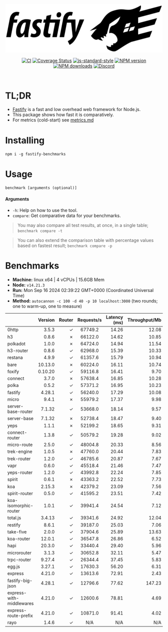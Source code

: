 <div align="center">
  <img src="https://github.com/fastify/graphics/raw/HEAD/fastify-landscape-outlined.svg" width="650" height="auto"/>
</div>

<div align="center">

[![CI](https://github.com/fastify/fastify/workflows/ci/badge.svg)](https://github.com/fastify/fastify/actions/workflows/ci.yml)
[![Coverage Status](https://coveralls.io/repos/github/fastify/fastify/badge.svg?branch=master)](https://coveralls.io/github/fastify/fastify?branch=master)
[![js-standard-style](https://img.shields.io/badge/code%20style-standard-brightgreen.svg?style=flat)](http://standardjs.com/)
[![NPM version](https://img.shields.io/npm/v/fastify.svg?style=flat)](https://www.npmjs.com/package/fastify)
[![NPM downloads](https://img.shields.io/npm/dm/fastify.svg?style=flat)](https://www.npmjs.com/package/fastify) [![Discord](https://img.shields.io/discord/725613461949906985)](https://discord.gg/fastify)

</div>
<br />

# TL;DR

* [Fastify](https://github.com/fastify/fastify) is a fast and low overhead web framework for Node.js.
* This package shows how fast it is comparatively.
* For metrics (cold-start) see [metrics.md](./METRICS.md)

# Installing

```
npm i -g fastify-benchmarks
```

# Usage

```
benchmark [arguments (optional)]
```

#### Arguments

* `-h`: Help on how to use the tool.
* `compare`: Get comparative data for your benchmarks.

> You may also compare all test results, at once, in a single table; `benchmark compare -t`

> You can also extend the comparison table with percentage values based on fastest result; `benchmark compare -p`
# Benchmarks

* __Machine:__ linux x64 | 4 vCPUs | 15.6GB Mem
* __Node:__ `v14.21.3`
* __Run:__ Mon Sep 16 2024 02:39:22 GMT+0000 (Coordinated Universal Time)
* __Method:__ `autocannon -c 100 -d 40 -p 10 localhost:3000` (two rounds; one to warm-up, one to measure)

|                          | Version | Router | Requests/s | Latency (ms) | Throughput/Mb |
| :--                      | --:     | --:    | :-:        | --:          | --:           |
| 0http                    | 3.5.3   | ✓      | 67749.2    | 14.26        | 12.08         |
| h3                       | 0.8.6   | ✗      | 66122.0    | 14.62        | 10.85         |
| polkadot                 | 1.0.0   | ✗      | 64724.0    | 14.94        | 11.54         |
| h3-router                | 0.8.6   | ✓      | 62968.0    | 15.39        | 10.33         |
| restana                  | 4.9.9   | ✓      | 61357.6    | 15.79        | 10.94         |
| bare                     | 10.13.0 | ✗      | 60224.0    | 16.11        | 10.74         |
| foxify                   | 0.10.20 | ✓      | 59116.8    | 16.41        | 9.70          |
| connect                  | 3.7.0   | ✗      | 57638.4    | 16.85        | 10.28         |
| polka                    | 0.5.2   | ✓      | 57371.2    | 16.95        | 10.23         |
| fastify                  | 4.28.1  | ✓      | 56240.0    | 17.29        | 10.08         |
| micro                    | 9.4.1   | ✗      | 55979.2    | 17.37        | 9.98          |
| server-base-router       | 7.1.32  | ✓      | 53668.0    | 18.14        | 9.57          |
| server-base              | 7.1.32  | ✗      | 52738.4    | 18.47        | 9.40          |
| yeps                     | 1.1.1   | ✗      | 52199.2    | 18.65        | 9.31          |
| connect-router           | 1.3.8   | ✓      | 50579.2    | 19.28        | 9.02          |
| micro-route              | 2.5.0   | ✓      | 48004.8    | 20.33        | 8.56          |
| trek-engine              | 1.0.5   | ✗      | 47760.0    | 20.44        | 7.83          |
| trek-router              | 1.2.0   | ✓      | 46785.6    | 20.87        | 7.67          |
| vapr                     | 0.6.0   | ✓      | 45518.4    | 21.46        | 7.47          |
| yeps-router              | 1.2.0   | ✓      | 43992.8    | 22.24        | 7.85          |
| spirit                   | 0.6.1   | ✗      | 43363.2    | 22.52        | 7.73          |
| koa                      | 2.15.3  | ✗      | 42379.2    | 23.09        | 7.56          |
| spirit-router            | 0.5.0   | ✓      | 41595.2    | 23.51        | 7.42          |
| koa-isomorphic-router    | 1.0.1   | ✓      | 39941.4    | 24.54        | 7.12          |
| total.js                 | 3.4.13  | ✓      | 39341.6    | 24.92        | 12.04         |
| restify                  | 8.6.1   | ✓      | 39187.0    | 25.03        | 7.06          |
| take-five                | 2.0.0   | ✓      | 37904.6    | 25.89        | 13.63         |
| koa-router               | 12.0.1  | ✓      | 36547.8    | 26.86        | 6.52          |
| hapi                     | 20.3.0  | ✓      | 33440.4    | 29.40        | 5.96          |
| microrouter              | 3.1.3   | ✓      | 30652.8    | 32.11        | 5.47          |
| trpc-router              | 9.27.4  | ✓      | 26344.4    | 37.45        | 5.83          |
| egg.js                   | 3.27.1  | ✓      | 17630.3    | 56.20        | 6.31          |
| express                  | 4.21.0  | ✓      | 13613.6    | 72.91        | 2.43          |
| fastify-big-json         | 4.28.1  | ✓      | 12796.6    | 77.62        | 147.23        |
| express-with-middlewares | 4.21.0  | ✓      | 12600.6    | 78.81        | 4.69          |
| express-route-prefix     | 4.21.0  | ✓      | 10871.0    | 91.41        | 4.02          |
| rayo                     | 1.4.6   | ✓      | N/A        | N/A          | N/A           |
